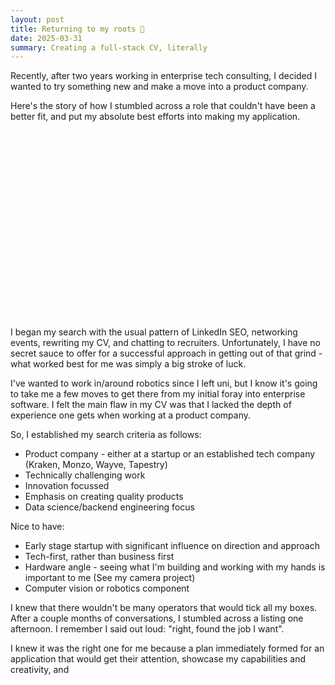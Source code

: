 ```yaml
---
layout: post
title: Returning to my roots 🌳
date: 2025-03-31
summary: Creating a full-stack CV, literally
---
```


Recently, after two years working in enterprise tech consulting, I decided I wanted to try something new and make a move into a product company.

Here's the story of how I stumbled across a role that couldn't have been a better fit, and put my absolute best efforts into making my application.

<div style="display: flex; justify-content: center;">
    <model-viewer 
    src="/assets/files/env.glb" 
    alt="A 3D model" 
    camera-controls 
    exposure = "0.8"
    style="width: 60%; height: 300px;">
    </model-viewer>
</div>

I began my search with the usual pattern of LinkedIn SEO, networking events, rewriting my CV, and chatting to recruiters. Unfortunately, I have no secret sauce to offer for a successful approach in getting out of that grind - what worked best for me was simply a big stroke of luck.

I've wanted to work in/around robotics since I left uni, but I know it's going to take me a few moves to get there from my initial foray into enterprise software. I felt the main flaw in my CV was that I lacked the depth of experience one gets when working at a product company.

So, I established my search criteria as follows:
- Product company - either at a startup or an established tech company (Kraken, Monzo, Wayve, Tapestry)
- Technically challenging work
- Innovation focussed
- Emphasis on creating quality products
- Data science/backend engineering focus

Nice to have:
- Early stage startup with significant influence on direction and approach
- Tech-first, rather than business first 
- Hardware angle - seeing what I'm building and working with my hands is  important to me (See my camera project)
- Computer vision or robotics component

I knew that there wouldn't be many operators that would tick all my boxes. After a couple months of conversations, I stumbled across a listing one afternoon. I remember I said out loud: "right, found the job I want".

I knew it was the right one for me because a plan immediately formed for an application that would get their attention, showcase my capabilities and creativity, and 